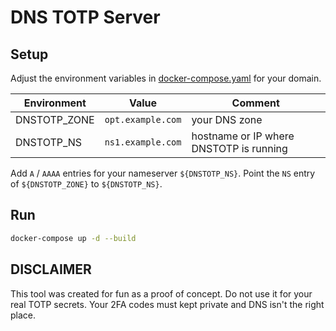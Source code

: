 # DNS TOTP Server

## Setup

Adjust the environment variables in [docker-compose.yaml](docker-compose.yaml) for your domain.

| Environment  | Value             | Comment                                 |
| ------------ | ----------------- | --------------------------------------- |
| DNSTOTP_ZONE | `opt.example.com` | your DNS zone                           |
| DNSTOTP_NS   | `ns1.example.com` | hostname or IP where DNSTOTP is running |

Add `A` / `AAAA` entries for your nameserver `${DNSTOTP_NS}`. Point the `NS` entry of `${DNSTOTP_ZONE}` to `${DNSTOTP_NS}`.

## Run

```bash
docker-compose up -d --build
```


## DISCLAIMER
This tool was created for fun as a proof of concept. Do not use it for your real TOTP secrets. Your 2FA codes must kept private and DNS isn't the right place.